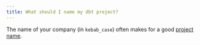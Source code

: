 ```yaml
---
title: What should I name my dbt project?
---
```

The name of your company (in `kebab_case`) often makes for a good [project name](reference/project-configs/name.md).
